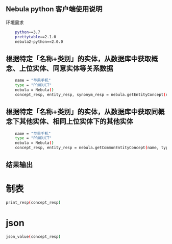 Nebula python 客户端使用说明
--------------------------------------------
环境需求

```bash
    python==3.7
    prettytable==2.1.0
    nebula2-python==2.0.0
```	

## 根据特定「名称+类别」的实体，从数据库中获取概念、上位实体、同意实体等关系数据


```bash
    name = "苹果手机"
    type = "PRODUCT"
    nebula = Nebula()
    concept_resp, entity_resp, synonym_resp = nebula.getEntityConcept(name, type)
```

## 根据特定「名称+类别」的实体，从数据库中获取同概念下其他实体、相同上位实体下的其他实体


```bash
    name = "苹果手机"
    type = "PRODUCT"
    nebula = Nebula()
    concept_resp, entity_resp = nebula.getCommonEntityConcept(name, type)
```

## 结果输出
# 制表
```bash
print_resp(concept_resp)
```

# json
```bash
json_value(concept_resp)
```